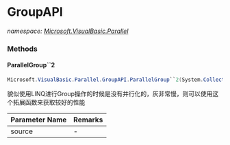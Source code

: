 ﻿# GroupAPI
_namespace: <a href="#" onClick="load('/docs/Microsoft.VisualBasic.Parallel/index.md')">Microsoft.VisualBasic.Parallel</a>_





### Methods

#### ParallelGroup``2
```csharp
Microsoft.VisualBasic.Parallel.GroupAPI.ParallelGroup``2(System.Collections.Generic.IEnumerable{``0},System.Func{``0,``1})
```
貌似使用LINQ进行Group操作的时候是没有并行化的，灰非常慢，则可以使用这个拓展函数来获取较好的性能

|Parameter Name|Remarks|
|--------------|-------|
|source|-|




